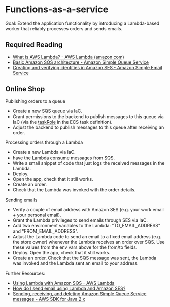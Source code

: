 # Functions-as-a-service

Goal: Extend the application functionality by introducing a Lambda-based worker that reliably processes orders and sends emails.

## Required Reading

- [What is AWS Lambda? - AWS Lambda (amazon.com)](https://docs.aws.amazon.com/lambda/latest/dg/welcome.html)
- [Basic Amazon SQS architecture - Amazon Simple Queue Service](https://docs.aws.amazon.com/AWSSimpleQueueService/latest/SQSDeveloperGuide/sqs-basic-architecture.html)
- [Creating and verifying identities in Amazon SES - Amazon Simple Email Service](https://docs.aws.amazon.com/ses/latest/dg/creating-identities.html)

## Online Shop

Publishing orders to a queue
 - Create a new SQS queue via IaC.
 - Grant permissions to the backend to publish messages to this queue via IaC (via the [taskRole](https://docs.aws.amazon.com/AmazonECS/latest/developerguide/task-iam-roles.html) in the ECS task definition).
 - Adjust the backend to publish messages to this queue after receiving an order.

Processing orders through a Lambda
 - Create a new Lambda via IaC.
 - have the Lambda consume messages from SQS.
 - Write a small snippet of code that just logs the received messages in the Lambda.
 - Deploy. 
 - Open the app, check that it still works. 
 - Create an order. 
 - Check that the Lambda was invoked with the order details.

Sending emails
 - Verify a couple of email address with Amazon SES (e.g. your work email + your personal email). 
 - Grant the Lambda privileges to send emails through SES via IaC.
 - Add two environment variables to the Lambda: "TO_EMAIL_ADDRESS" and "FROM_EMAIL_ADDRESS". 
 - Adjust the Lambda code to send an email to a fixed email address (e.g. the store owner) whenever the Lambda receives an order over SQS. Use these values from the env vars above for the from/to fields.
 - Deploy. Open the app, check that it still works. 
 - Create an order. Check that the SQS message was sent, the Lambda was invoked and the Lambda sent an email to your address.

Further Resources:

- [Using Lambda with Amazon SQS - AWS Lambda](https://docs.aws.amazon.com/lambda/latest/dg/with-sqs.html)
- [How do I send email using Lambda and Amazon SES?](https://aws.amazon.com/premiumsupport/knowledge-center/lambda-send-email-ses/)
- [Sending, receiving, and deleting Amazon Simple Queue Service messages - AWS SDK for Java 2.x](https://docs.aws.amazon.com/sdk-for-java/latest/developer-guide/examples-sqs-messages.html)
